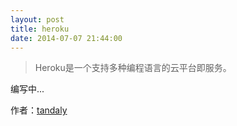 ```yaml
---
layout: post 
title: heroku
date: 2014-07-07 21:44:00
---
```


> Heroku是一个支持多种编程语言的云平台即服务。








编写中...



作者：[tandaly](http://tandaly.github.com)
 